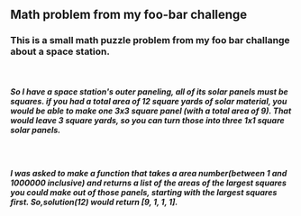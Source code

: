 ## Math problem from my foo-bar challenge


### This is a small math puzzle problem from my foo bar challange about a space station.
<br />

##### So I have a space station's outer paneling, all of its solar panels must be squares.  if you had a total area of 12 square yards of solar material, you would be able to make one 3x3 square panel (with a total area of 9). That would leave 3 square yards, so you can turn those into three 1x1 square solar panels.
<br />

##### I was asked to make a function  that takes a area number(between 1 and 1000000 inclusive) and returns a list of the areas of the largest squares you could make out of those panels, starting with the largest squares first. So,solution(12) would return [9, 1, 1, 1].

